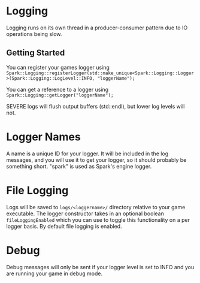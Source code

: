 # Logging

Logging runs on its own thread in a producer-consumer pattern due to IO operations being slow.

## Getting Started
You can register your games logger using
`Spark::Logging::registerLogger(std::make_unique<Spark::Logging::Logger>(Spark::Logging::LogLevel::INFO, "loggerName");`

You can get a reference to a logger using
`Spark::Logging::getLogger("loggerName");`

SEVERE logs will flush output buffers (std::endl), but lower log levels will not.

# Logger Names
A name is a unique ID for your logger. It will be included in the log messages, and you will use it to get your logger, so it should probably be something short.
"spark" is used as Spark's engine logger.

# File Logging
Logs will be saved to `logs/<loggername>/` directory relative to your game executable.
The logger constructor takes in an optional boolean `fileLoggingEnabled` which you can use to toggle this functionality on a per logger basis.
By default file logging is enabled.

# Debug
Debug messages will only be sent if your logger level is set to INFO and you are running your game in debug mode.